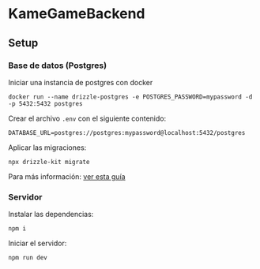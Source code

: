 # KameGameBackend

## Setup

### Base de datos (Postgres)

Iniciar una instancia de postgres con docker

```
docker run --name drizzle-postgres -e POSTGRES_PASSWORD=mypassword -d -p 5432:5432 postgres
```

Crear el archivo `.env` con el siguiente contenido:

```
DATABASE_URL=postgres://postgres:mypassword@localhost:5432/postgres
```

Aplicar las migraciones:

```
npx drizzle-kit migrate
```

Para más información: [ver esta guía](https://orm.drizzle.team/docs/guides/postgresql-local-setup)

### Servidor

Instalar las dependencias:

```
npm i
```

Iniciar el servidor:

```
npm run dev
```
